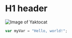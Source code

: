# H1 header

![Image of Yaktocat](https://octodex.github.com/images/yaktocat.png)

```javascript
var myVar = "Hello, world!";
```
